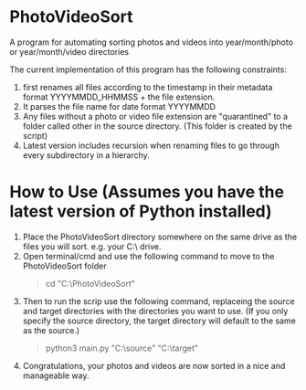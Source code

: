 # PhotoVideoSort
A program for automating sorting photos and videos into year/month/photo or year/month/video directories

The current implementation of this program has the following constraints:
1. first renames all files according to the timestamp in their metadata format YYYYMMDD_HHMMSS + the file extension.
2. It parses the file name for date format YYYYMMDD
3. Any files without a photo or video file extension are "quarantined" to a folder called other in the source directory. (This folder is created by the script)
4. Latest version includes recursion when renaming files to go through every subdirectory in a hierarchy.

# How to Use (Assumes you have the latest version of Python installed)
1. Place the PhotoVideoSort directory somewhere on the same drive as the files you will sort. e.g. your C:\ drive.
2. Open terminal/cmd and use the following command to move to the PhotoVideoSort folder
    > cd "C:\PhotoVideoSort\"
3. Then to run the scrip use the following command, replaceing the source and target directories with the directories you want to use. (If you only specify the source directory, the target directory will default to the same as the source.)
    > python3 main.py "C:\source" "C:\target"
4. Congratulations, your photos and videos are now sorted in a nice and manageable way.

